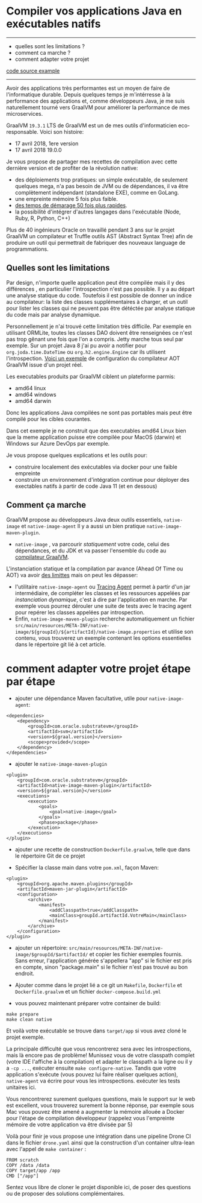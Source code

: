 # Compiler vos applications Java en exécutables natifs

---
- quelles sont les limitations ?
- comment ca marche ?
- comment adapter votre projet

[code source example](https://github.com/eflorent-ineat/green-it/)

----

Avoir des applications très performantes est un moyen de faire de l'informatique durable. 
Depuis quelques temps je m'intérresse à la performance des applications et, comme développeurs Java,
je me suis naturellement tourné vers GraalVM pour améliorer la performance de mes microservices.

GraalVM `19.3.1` LTS de GraalVM est un de mes outils d'informaticien eco-responsable. Voici son histoire:

- 17 avril 2018, 1ere version
- 17 avril 2018 19.0.0

Je vous propose de partager mes recettes de compilation avec cette dernière version et de profiter 
de la révolution native:

- des déploiements trop pratiques: un simple exécutable, de seulement quelques mega, 
n'a pas besoin de JVM ou de dépendances, il va être complètement indépendant (standalone EXE), 
comme en GoLang.
- une empreinte mémoire  5 fois plus faible.
- [des temps de démarage 50 fois plus rapides](https://www.graalvm.org/docs/why-graal/#for-microservices-frameworks).
- la possibilité d'intégrer d'autres langages dans l'exécutable (Node, Ruby, R, Python, C++)

Plus de 40 ingénieurs Oracle on travaillé pendant 3 ans sur le projet GraalVM un compilateur et Truffle outils AST
(Abstract Syntax Tree) afin de produire un outil qui permettrait de fabriquer des nouveaux language de programmations.

## Quelles sont les limitations

Par design, n'importe quelle application peut être compilée mais il y des différences , 
en particulier l'introspection n'est pas possible. Il y a au départ une analyse statique du code. 
Toutefois il est possible de donner un indice au compilateur: la liste des classes supplémentaires à charger,
et un outil pour lister les classes qui ne peuvent pas être détéctée par analyse statique du code mais par analyse dynamique.

 Personnellement je n'ai trouvé cette limitation très difficile. Par exemple en utilisant ORMLite, 
 toutes les classes DAO doivent être renseignées ce n'est pas trop gênant une fois que l'on a compris.
 Jetty marche tous seul par exemple. Sur un projet Java 8 j'ai pu avoir a notifier pour 
 `org.joda.time.DateTime` ou `org.h2.engine.Engine` car ils utilisent l'introspection. 
 [Voici un exemple](https://gist.github.com/eflorent-ineat/eec780e5ecb53a39c0c2f681671f31ce) de configuration du compilateur AOT GraalVM issue d'un projet réel.

Les executables produits par GraalVM ciblent un plateforme  parmis:
- amd64 linux
- amd64 windows
- amd64 darwin

Donc les applications Java compilées ne sont pas portables mais peut être compilé pour les cibles courantes.

Dans cet exemple je ne construit que des executables amd64 Linux bien que la meme application puisse etre compilée 
pour MacOS (darwin) et Windows sur Azure DevOps par exemple.

Je vous propose quelques explications et les outils pour:
  
 - construire localement des exécutables via docker pour une faible empreinte
 - construire un environnement d'intégration continue pour déployer des  exectables natifs à partir de code Java 11 (et en dessous)

## Comment ça marche
 
GraalVM propose au développeurs Java deux outils essentiels, `native-image` et `native-image-agent` 
Il y a aussi un bien pratique `native-image-maven-plugin`.
   
 - `native-image` , va parcourir *statiquement* votre code, celui des dépendances, et
 du JDK et va passer l'ensemble du code 
 au [compilateur GraalVM](https://www.graalvm.org/docs/reference-manual/native-image/#graalvm-native-image).
    
 L'instanciation statique et la compilation par avance (Ahead Of Time ou AOT) va avoir 
 [des limittes](https://www.graalvm.org/docs/reference-manual/native-image/#tracing-agent) mais on peut les dépasser: 
 - l'utilitaire `native-image-agent`  ou [Tracing Agent](https://www.graalvm.org/docs/reference-manual/native-image/#tracing-agent)
  permet à partir d'un jar intermédiaire, de compléter les classes et les ressources appelées 
  par *instanciation dynamique*, c'est à dire par l'application en marche.
   Par exemple vous pourrez dérouler une suite de tests avec le tracing agent pour repérer les
   classes appelées par introspection.
- Enfin,  `native-image-maven-plugin` recherche automatiquement un fichier  
 `src/main/resources/META-INF/native-image/${groupId}/${artifactId}/native-image.properties`
 et utilise son contenu, vous trouverez un exemple contenant les options essentielles  dans
 le répertoire git lié à cet article.
 
# comment adapter votre projet étape par étape

- ajouter une dépendance Maven facultative, utile pour `native-image-agent`:

```
<dependencies>
    <dependency>
        <groupId>com.oracle.substratevm</groupId>
        <artifactId>svm</artifactId>
        <version>${graal.version}</version>
        <scope>provided</scope>
    </dependency>
</dependencies>
```

- ajouter le `native-image-maven-plugin`

```
<plugin>
    <groupId>com.oracle.substratevm</groupId>
    <artifactId>native-image-maven-plugin</artifactId>
    <version>${graal.version}</version>
    <executions>
        <execution>
            <goals>
                <goal>native-image</goal>
            </goals>
            <phase>package</phase>
        </execution>
    </executions>
</plugin>
```
- ajouter une recette de construction `Dockerfile.graalvm`, telle que dans le répertoire Git de ce projet

- Spécifier la classe main dans votre `pom.xml`, façon Maven:
```
<plugin>
    <groupId>org.apache.maven.plugins</groupId>
    <artifactId>maven-jar-plugin</artifactId>
    <configuration>
        <archive>
            <manifest>
                <addClasspath>true</addClasspath>
                <mainClass>groupId.artifactId.VotreMain</mainClass>
            </manifest>
        </archive>
    </configuration>
</plugin>
```

- ajouter un répertoire: `src/main/resources/META-INF/native-image/$groupId/$artifactId/` et copier 
les fichier exemples fournis. Sans erreur, l'application générée s'appellera "app" si le fichier est 
pris en compte, sinon "package.main" si le fichier n'est pas trouvé au bon endroit.

- Ajouter comme dans le projet lié a ce git un `Makefile`, `Dockerfile` et `Dockerfile.graalvm` 
et un fichier `docker-compose.build.yml`


- vous pouvez maintenant préparer votre container de build:

```
make prepare
make clean native
```

Et voilà votre exécutable se trouve dans `target/app` si vous avez cloné le projet exemple.

La principale difficulté que vous rencontrerez sera avec les introspections, mais là encore pas de problème!
Munissez vous de votre classpath complet (votre IDE l'affiche à la compilation) et adapter
le classpath a la ligne ou il y a `-cp ...`, exécuter ensuite `make configure-native`. Tandis que votre 
application s'exécute (vous pouvez lui faire réaliser quelques action), `native-agent` va écrire pour vous les 
introspections. exécuter les tests unitaires ici.


Vous rencontrerez surement quelques questions, mais le support sur le web est excellent, vous trouverez 
surement la bonne réponse, par exemple sous Mac vous pouvez être amené a augmenter la mémoire allouée a Docker 
pour l'étape de compilation développeur (rappelez vous l'empreinte mémoire de votre application va être divisée par 5)

Voilà pour finir je vous propose une intégration dans une pipeline Drone CI dans le fichier `drone.yaml`
 ainsi que la construction  d'un container ultra-lean avec l'appel de `make container` :

```
FROM scratch
COPY /data /data
COPY target/app /app
CMD ["/app"]
```

Sentez vous libre de cloner le projet disponible ici, de poser des questions ou de 
 proposer des solutions complémentaires.
 
 


